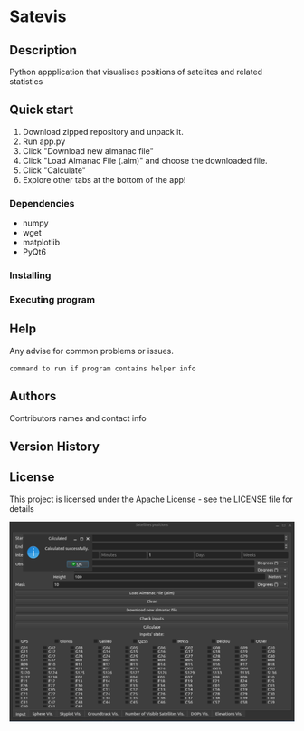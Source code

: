 # Satevis

## Description

Python appplication that visualises positions of satelites and related statistics

## Quick start

1. Download zipped repository and unpack it.
2. Run app.py
3. Click "Download new almanac file"
4. Click "Load Almanac File (.alm)" and choose the downloaded file.
5. Click "Calculate"
6. Explore other tabs at the bottom of the app!

### Dependencies

- numpy
- wget
- matplotlib
- PyQt6

### Installing

### Executing program

## Help

Any advise for common problems or issues.
```
command to run if program contains helper info
```

## Authors

Contributors names and contact info

## Version History

## License

This project is licensed under the Apache License - see the LICENSE file for details


![main screen](./readmeImages/1.png)
